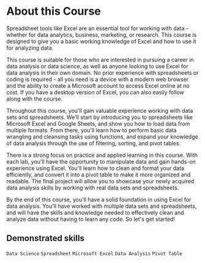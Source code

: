 # About this Course
Spreadsheet tools like Excel are an essential tool for working with data - whether for data analytics, business, marketing, or research. This course is designed to give you a basic working knowledge of Excel and how to use it for analyzing data. 

This course is suitable for those who are interested in pursuing a career in data analysis or data science, as well as anyone looking to use Excel for data analysis in their own domain. No prior experience with spreadsheets or coding is required - all you need is a device with a modern web browser and the ability to create a Microsoft account to access Excel online at no cost. If you have a desktop version of Excel, you can also easily follow along with the course. 
 
Throughout this course, you'll gain valuable experience working with data sets and spreadsheets. We'll start by introducing you to spreadsheets like Microsoft Excel and Google Sheets, and show you how to load data from multiple formats. From there, you'll learn how to perform basic data wrangling and cleansing tasks using functions, and expand your knowledge of data analysis through the use of filtering, sorting, and pivot tables. 
 
There is a strong focus on practice and applied learning in this course. With each lab, you'll have the opportunity to manipulate data and gain hands-on experience using Excel. You'll learn how to clean and format your data efficiently, and convert it into a pivot table to make it more organized and readable. The final project will allow you to showcase your newly acquired data analysis skills by working with real data sets and spreadsheets. 
 
By the end of this course, you'll have a solid foundation in using Excel for data analysis. You'll have worked with multiple data sets and spreadsheets, and will have the skills and knowledge needed to effectively clean and analyze data without having to learn any code. So let's get started!

## Demonstrated skills
`Data Science`
`Spreadsheet`
`Microsoft Excel`
`Data Analysis`
`Pivot Table`